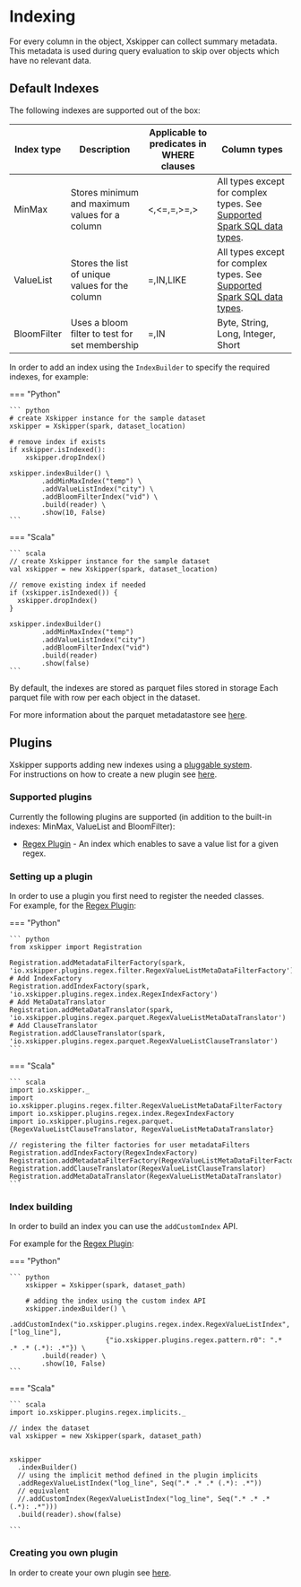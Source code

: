 <!--
 -- Copyright 2021 IBM Corp.
 -- SPDX-License-Identifier: Apache-2.0
 -->

# Indexing 

For every column in the object, Xskipper can collect summary metadata. This metadata is used during query evaluation to skip over objects which have no relevant data.

## Default Indexes

The following indexes are supported out of the box:

| Index type  | Description  | Applicable to predicates in WHERE clauses  | Column types |
|------------|--------------|--------------|--------------|
| MinMax |Stores minimum and maximum values for a column | <,<=,=,>=,> | All types except for complex types. See [Supported Spark SQL data types](https://spark.apache.org/docs/2.4.4/sql-reference.html#data-types). |
| ValueList | Stores the list of unique values for the column | =,IN,LIKE | All types except for complex types. See [Supported Spark SQL data types](https://spark.apache.org/docs/2.4.4/sql-reference.html#data-types).|
| BloomFilter | Uses a bloom filter to test for set membership | =,IN | Byte, String, Long, Integer, Short |

In order to add an index using the `IndexBuilder` to specify the required indexes, for example:

=== "Python"

    ``` python
    # create Xskipper instance for the sample dataset
    xskipper = Xskipper(spark, dataset_location)

    # remove index if exists
    if xskipper.isIndexed():
        xskipper.dropIndex()

    xskipper.indexBuilder() \
            .addMinMaxIndex("temp") \
            .addValueListIndex("city") \
            .addBloomFilterIndex("vid") \
            .build(reader) \
            .show(10, False)
    ```

=== "Scala"

    ``` scala
    // create Xskipper instance for the sample dataset
    val xskipper = new Xskipper(spark, dataset_location)

    // remove existing index if needed
    if (xskipper.isIndexed()) {
      xskipper.dropIndex()
    }

    xskipper.indexBuilder()
            .addMinMaxIndex("temp")
            .addValueListIndex("city")
            .addBloomFilterIndex("vid")
            .build(reader)
            .show(false)
    ```

By default, the indexes are stored as parquet files stored in storage  Each parquet file with row per each object in the dataset.  

For more information about the parquet metadatastore see [here](/api/developer/parquet-metadatastore-spec/).

## Plugins

Xskipper supports adding new indexes using a [pluggable system](/concepts/extensible/).  
For instructions on how to create a new plugin see [here](/api/creating-new-plugin/).

### Supported plugins

Currently the following plugins are supported (in addition to the built-in indexes: MinMax, ValueList and BloomFilter):

- [Regex Plugin](https://github.com/xskipper-io/xskipper-regex-plugin) - An index which enables to save a value list for a given regex.

### Setting up a plugin

In order to use a plugin you first need to register the needed classes.  
For example, for the [Regex Plugin](https://github.com/xskipper-io/xskipper-regex-plugin):

=== "Python"

    ``` python
    from xskipper import Registration
    
    Registration.addMetadataFilterFactory(spark, 'io.xskipper.plugins.regex.filter.RegexValueListMetaDataFilterFactory')
    # Add IndexFactory
    Registration.addIndexFactory(spark, 'io.xskipper.plugins.regex.index.RegexIndexFactory')
    # Add MetaDataTranslator
    Registration.addMetaDataTranslator(spark, 'io.xskipper.plugins.regex.parquet.RegexValueListMetaDataTranslator')
    # Add ClauseTranslator
    Registration.addClauseTranslator(spark, 'io.xskipper.plugins.regex.parquet.RegexValueListClauseTranslator')
    ```

=== "Scala"

    ``` scala
    import io.xskipper._
    import io.xskipper.plugins.regex.filter.RegexValueListMetaDataFilterFactory
    import io.xskipper.plugins.regex.index.RegexIndexFactory
    import io.xskipper.plugins.regex.parquet.{RegexValueListClauseTranslator, RegexValueListMetaDataTranslator}
    
    // registering the filter factories for user metadataFilters
    Registration.addIndexFactory(RegexIndexFactory)
    Registration.addMetadataFilterFactory(RegexValueListMetaDataFilterFactory)
    Registration.addClauseTranslator(RegexValueListClauseTranslator)
    Registration.addMetaDataTranslator(RegexValueListMetaDataTranslator)
    ```

### Index building

In order to build an index you can use the `addCustomIndex` API.   

For example for the [Regex Plugin](https://github.com/xskipper-io/xskipper-regex-plugin):

=== "Python"

    ``` python
        xskipper = Xskipper(spark, dataset_path)
        
        # adding the index using the custom index API
        xskipper.indexBuilder() \
            .addCustomIndex("io.xskipper.plugins.regex.index.RegexValueListIndex", ["log_line"],
                            {"io.xskipper.plugins.regex.pattern.r0": ".* .* .* (.*): .*"}) \
            .build(reader) \
            .show(10, False)
    ```

=== "Scala"

    ``` scala
    import io.xskipper.plugins.regex.implicits._
    
    // index the dataset
    val xskipper = new Xskipper(spark, dataset_path)


    xskipper
      .indexBuilder()
      // using the implicit method defined in the plugin implicits
      .addRegexValueListIndex("log_line", Seq(".* .* .* (.*): .*"))
      // equivalent
      //.addCustomIndex(RegexValueListIndex("log_line", Seq(".* .* .* (.*): .*")))
      .build(reader).show(false)

    ```

### Creating you own plugin

In order to create your own plugin see [here](/api/creating-new-plugin/).
